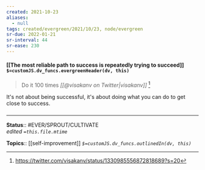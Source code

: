 ```yaml
---
created: 2021-10-23
aliases:
  - null
tags: created/evergreen/2021/10/23, node/evergreen
sr-due: 2022-01-21
sr-interval: 44
sr-ease: 230
---
```

#### [[The most reliable path to success is repeatedly trying to succeed]] `$=customJS.dv_funcs.evergreenHeader(dv, this)`

> Do it 100 times 
> <cite>[[@visakanv on Twitter|visakanv]]</cite> [^1]

[^1]: https://twitter.com/visakanv/status/1330985556872818689?s=20

It's not about being successful, it's about doing what you can do to get close to success.

### <hr class="footnote"/>

**Status**:: #EVER/SPROUT/CULTIVATE  
*edited `=this.file.mtime`*

**Topics**:: [[self-improvement]]
*`$=customJS.dv_funcs.outlinedIn(dv, this)`*

